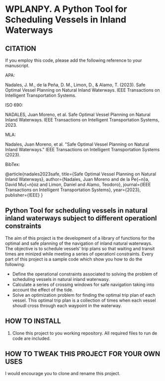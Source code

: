 # WPLANPY. A Python Tool for Scheduling Vessels in Inland Waterways



## CITATION

If you employ this code, please add the following reference to your manuscript.

APA: 

Nadales, J. M., de la Peña, D. M., Limon, D., & Alamo, T. (2023). Safe Optimal Vessel Planning on Natural Inland Waterways. IEEE Transactions on Intelligent Transportation Systems.

ISO 690:

NADALES, Juan Moreno, et al. Safe Optimal Vessel Planning on Natural Inland Waterways. IEEE Transactions on Intelligent Transportation Systems, 2023.

MLA: 

Nadales, Juan Moreno, et al. "Safe Optimal Vessel Planning on Natural Inland Waterways." IEEE Transactions on Intelligent Transportation Systems (2023).

BibTex:

@article{nadales2023safe,
  title={Safe Optimal Vessel Planning on Natural Inland Waterways},
  author={Nadales, Juan Moreno and de la Pe{\~n}a, David Mu{\~n}oz and Limon, Daniel and Alamo, Teodoro},
  journal={IEEE Transactions on Intelligent Transportation Systems},
  year={2023},
  publisher={IEEE}
}

## Python Tool for scheduling vessels in natural inland waterways subject to different operationl constraints

The aim of this project is the development of a library of functions for the optimal and safe planning of the navigation of inland natural waterways.
The objective is to schedule vessels' trip plans so that waiting and transit times are minized while meeting a series of operationl constraints. Every part of this project is a sample code which show you how to do the following:

* Define the operational constraints associated to solving the problem of scheduling vessels in natural inland waterwasy.
* Calculate a series of  crossing windows for safe navigation taking into account the effect of the tide.
* Solve an optimization problem for finding the optimal trip plan of each vessel. This optimal trip plan is a collection of times when each vessel shoudl cross through each waypoint in the waterway.

## HOW TO INSTALL
  
1. Clone this project to you working repository. All required files to run de code are included.
 
## HOW TO TWEAK THIS PROJECT FOR YOUR OWN USES

I would encourage you to clone and rename this project. 
  
